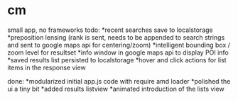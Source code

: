 # cm
small app, no frameworks
todo:
*recent searches save to localstorage
*preposition lensing (rank is sent, needs to be appended to search strings and sent to google maps api for centering/zoom)
*intelligent bounding box / zoom level for resultset
*info window in google maps api to display POI info
*saved results list persisted to localstorage
*hover and click actions for list items in the response view

done:
*modularized initial app.js code with require amd loader
*polished the ui a tiny bit
*added results listview
*animated introduction of the lists view

